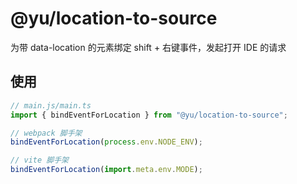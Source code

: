 # @yu/location-to-source
为带 data-location 的元素绑定 shift + 右键事件，发起打开 IDE 的请求

## 使用
```js
// main.js/main.ts
import { bindEventForLocation } from "@yu/location-to-source";

// webpack 脚手架
bindEventForLocation(process.env.NODE_ENV);

// vite 脚手架
bindEventForLocation(import.meta.env.MODE);
```